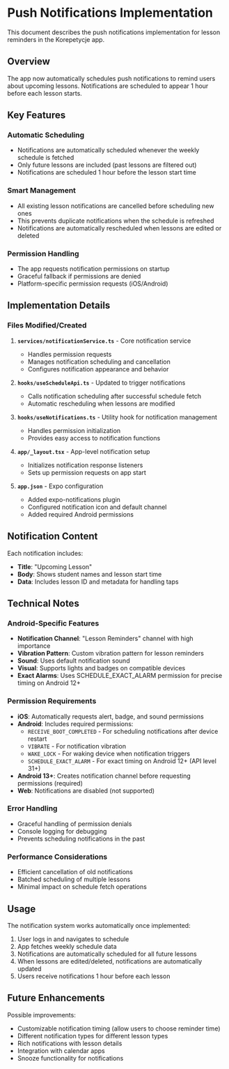 # Push Notifications Implementation

This document describes the push notifications implementation for lesson reminders in the Korepetycje app.

## Overview

The app now automatically schedules push notifications to remind users about upcoming lessons. Notifications are scheduled to appear 1 hour before each lesson starts.

## Key Features

### Automatic Scheduling
- Notifications are automatically scheduled whenever the weekly schedule is fetched
- Only future lessons are included (past lessons are filtered out)
- Notifications are scheduled 1 hour before the lesson start time

### Smart Management
- All existing lesson notifications are cancelled before scheduling new ones
- This prevents duplicate notifications when the schedule is refreshed
- Notifications are automatically rescheduled when lessons are edited or deleted

### Permission Handling
- The app requests notification permissions on startup
- Graceful fallback if permissions are denied
- Platform-specific permission requests (iOS/Android)

## Implementation Details

### Files Modified/Created

1. **`services/notificationService.ts`** - Core notification service
   - Handles permission requests
   - Manages notification scheduling and cancellation
   - Configures notification appearance and behavior

2. **`hooks/useScheduleApi.ts`** - Updated to trigger notifications
   - Calls notification scheduling after successful schedule fetch
   - Automatic rescheduling when lessons are modified

3. **`hooks/useNotifications.ts`** - Utility hook for notification management
   - Handles permission initialization
   - Provides easy access to notification functions

4. **`app/_layout.tsx`** - App-level notification setup
   - Initializes notification response listeners
   - Sets up permission requests on app start

5. **`app.json`** - Expo configuration
   - Added expo-notifications plugin
   - Configured notification icon and default channel
   - Added required Android permissions

## Notification Content

Each notification includes:
- **Title**: "Upcoming Lesson"
- **Body**: Shows student names and lesson start time
- **Data**: Includes lesson ID and metadata for handling taps

## Technical Notes

### Android-Specific Features
- **Notification Channel**: "Lesson Reminders" channel with high importance
- **Vibration Pattern**: Custom vibration pattern for lesson reminders  
- **Sound**: Uses default notification sound
- **Visual**: Supports lights and badges on compatible devices
- **Exact Alarms**: Uses SCHEDULE_EXACT_ALARM permission for precise timing on Android 12+

### Permission Requirements
- **iOS**: Automatically requests alert, badge, and sound permissions
- **Android**: Includes required permissions:
  - `RECEIVE_BOOT_COMPLETED` - For scheduling notifications after device restart
  - `VIBRATE` - For notification vibration
  - `WAKE_LOCK` - For waking device when notification triggers
  - `SCHEDULE_EXACT_ALARM` - For exact timing on Android 12+ (API level 31+)
- **Android 13+**: Creates notification channel before requesting permissions (required)
- **Web**: Notifications are disabled (not supported)

### Error Handling
- Graceful handling of permission denials
- Console logging for debugging
- Prevents scheduling notifications in the past

### Performance Considerations
- Efficient cancellation of old notifications
- Batched scheduling of multiple lessons
- Minimal impact on schedule fetch operations

## Usage

The notification system works automatically once implemented:

1. User logs in and navigates to schedule
2. App fetches weekly schedule data
3. Notifications are automatically scheduled for all future lessons
4. When lessons are edited/deleted, notifications are automatically updated
5. Users receive notifications 1 hour before each lesson

## Future Enhancements

Possible improvements:
- Customizable notification timing (allow users to choose reminder time)
- Different notification types for different lesson types
- Rich notifications with lesson details
- Integration with calendar apps
- Snooze functionality for notifications
